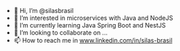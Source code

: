 - 👋 Hi, I’m @silasbrasil
- 👀 I’m interested in microservices with Java and NodeJS
- 🌱 I’m currently learning Java Spring Boot and NestJS
- 💞️ I’m looking to collaborate on ...
- 📫 How to reach me in www.linkedin.com/in/silas-brasil

<!---
silasbrasil/silasbrasil is a ✨ special ✨ repository because its `README.md` (this file) appears on your GitHub profile.
You can click the Preview link to take a look at your changes.
--->
